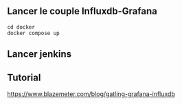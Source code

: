 ## Lancer le couple Influxdb-Grafana

```shell
cd docker
docker compose up
```

## Lancer jenkins

## Tutorial
https://www.blazemeter.com/blog/gatling-grafana-influxdb